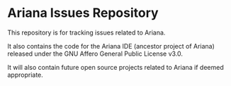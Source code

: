 # Ariana Issues Repository

This repository is for tracking issues related to Ariana.

It also contains the code for the Ariana IDE (ancestor project of Ariana) released under the GNU Affero General Public License v3.0.

It will also contain future open source projects related to Ariana if deemed appropriate.
